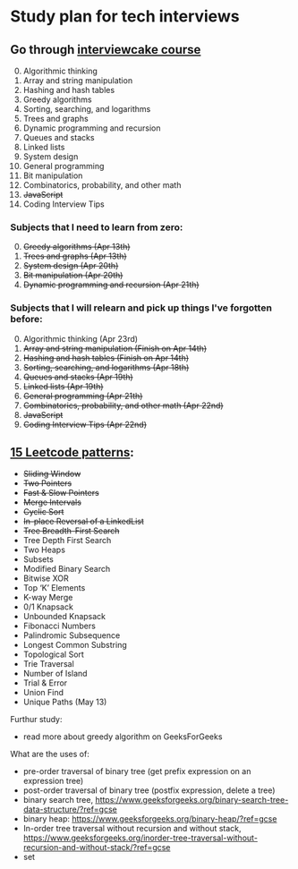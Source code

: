 # Study plan for tech interviews

## Go through [interviewcake course](https://www.interviewcake.com/table-of-contents)

0. Algorithmic thinking
1. Array and string manipulation 
2. Hashing and hash tables 
3. Greedy algorithms
4. Sorting, searching, and logarithms
5. Trees and graphs
6. Dynamic programming and recursion
7. Queues and stacks
8. Linked lists
9. System design
10. General programming
11. Bit manipulation
12. Combinatorics, probability, and other math
13. ~~JavaScript~~
14. Coding Interview Tips

### Subjects that I need to learn from zero: 
0. ~~Greedy algorithms (Apr 13th)~~
1. ~~Trees and graphs (Apr 13th)~~
2. ~~System design (Apr 20th)~~
3. ~~Bit manipulation (Apr 20th)~~
4. ~~Dynamic programming and recursion (Apr 21th)~~

### Subjects that I will relearn and pick up things I've forgotten before: 
0. Algorithmic thinking (Apr 23rd)
1. ~~Array and string manipulation (Finish on Apr 14th)~~
2. ~~Hashing and hash tables (Finish on Apr 14th)~~
3. ~~Sorting, searching, and logarithms (Apr 18th)~~
4. ~~Queues and stacks (Apr 19th)~~
5. ~~Linked lists (Apr 19th)~~
6. ~~General programming (Apr 21th)~~
7. ~~Combinatorics, probability, and other math (Apr 22nd)~~
8. ~~JavaScript~~
9. ~~Coding Interview Tips (Apr 22nd)~~


## [15 Leetcode patterns](https://designgurus.org/blog/grokking-leetcode):
- ~~Sliding Window~~
- ~~Two Pointers~~
- ~~Fast & Slow Pointers~~
- ~~Merge Intervals~~
- ~~Cyclic Sort~~
- ~~In-place Reversal of a LinkedList~~
- ~~Tree Breadth-First Search~~
- Tree Depth First Search
- Two Heaps
- Subsets
- Modified Binary Search
- Bitwise XOR
- Top ‘K’ Elements
- K-way Merge
- 0/1 Knapsack
- Unbounded Knapsack
- Fibonacci Numbers
- Palindromic Subsequence
- Longest Common Substring
- Topological Sort
- Trie Traversal
- Number of Island
- Trial & Error
- Union Find
- Unique Paths (May 13)


Furthur study:
- read more about greedy algorithm on GeeksForGeeks

What are the uses of:
- pre-order traversal of binary tree (get prefix expression on an expression tree)
- post-order traversal of binary tree (postfix expression, delete a tree)
- binary search tree, https://www.geeksforgeeks.org/binary-search-tree-data-structure/?ref=gcse
- binary heap: https://www.geeksforgeeks.org/binary-heap/?ref=gcse
- In-order tree traversal without recursion and without stack, https://www.geeksforgeeks.org/inorder-tree-traversal-without-recursion-and-without-stack/?ref=gcse
- set